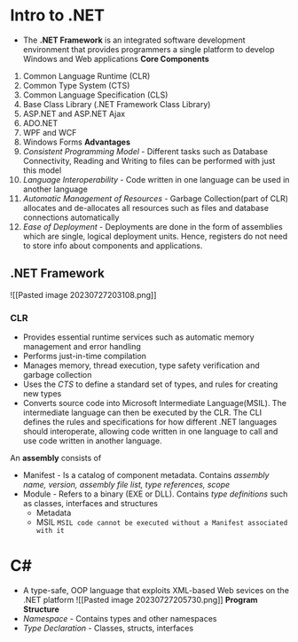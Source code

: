 # Intro to .NET
- The **.NET Framework** is an integrated software development environment that provides programmers a single platform to develop Windows and Web applications
**Core Components**
1. Common Language Runtime (CLR)
2. Common Type System (CTS)
3. Common Language Specification (CLS)
4. Base Class Library (.NET Framework Class Library)
5. ASP.NET and ASP.NET Ajax
6. ADO.NET
7. WPF and WCF
8. Windows Forms
**Advantages**
1. *Consistent Programming Model* - Different tasks such as Database Connectivity, Reading and Writing to files can be performed with just this model
2. *Language Interoperability* - Code written in one language can be used in another language
3. *Automatic Management of Resources* - Garbage Collection(part of CLR) allocates and de-allocates all resources such as files and database connections automatically
4. *Ease of Deployment* - Deployments are done in the form of assemblies which are single, logical deployment units. Hence, registers do not need to store info about components and applications.

## .NET Framework
![[Pasted image 20230727203108.png]]
### CLR
- Provides essential runtime services such as automatic memory management and error handling
- Performs just-in-time compilation
- Manages memory, thread execution, type safety verification and garbage collection
- Uses the *CTS*  to define a standard set of types, and rules for creating new types
- Converts source code into Microsoft Intermediate Language(MSIL). The intermediate language can then be executed by the CLR. The CLI defines the rules and specifications for how different .NET languages should interoperate, allowing code written in one language to call and use code written in another language.

 An **assembly** consists of
 - Manifest - Is a catalog of component metadata. Contains *assembly name, version, assembly file list, type references, scope*
 - Module - Refers to a binary (EXE or DLL). Contains *type definitions* such as classes, interfaces and structures
	 - Metadata
	 - MSIL
`MSIL code cannot be executed without a Manifest associated with it`

# C\#
- A type-safe, OOP language that exploits XML-based Web sevices on the .NET platform
![[Pasted image 20230727205730.png]]
**Program Structure**
- *Namespace* - Contains types and other namespaces
- *Type Declaration* - Classes, structs, interfaces